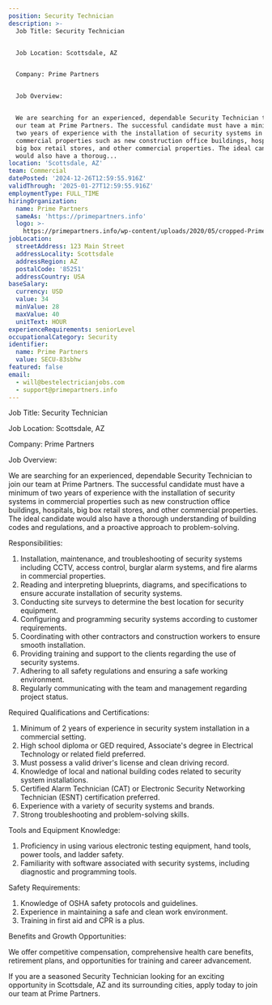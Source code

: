 ```yaml
---
position: Security Technician
description: >-
  Job Title: Security Technician


  Job Location: Scottsdale, AZ


  Company: Prime Partners


  Job Overview:


  We are searching for an experienced, dependable Security Technician to join
  our team at Prime Partners. The successful candidate must have a minimum of
  two years of experience with the installation of security systems in
  commercial properties such as new construction office buildings, hospitals,
  big box retail stores, and other commercial properties. The ideal candidate
  would also have a thoroug...
location: 'Scottsdale, AZ'
team: Commercial
datePosted: '2024-12-26T12:59:55.916Z'
validThrough: '2025-01-27T12:59:55.916Z'
employmentType: FULL_TIME
hiringOrganization:
  name: Prime Partners
  sameAs: 'https://primepartners.info'
  logo: >-
    https://primepartners.info/wp-content/uploads/2020/05/cropped-Prime-Partners-Logo-NO-BG-1-1.png
jobLocation:
  streetAddress: 123 Main Street
  addressLocality: Scottsdale
  addressRegion: AZ
  postalCode: '85251'
  addressCountry: USA
baseSalary:
  currency: USD
  value: 34
  minValue: 28
  maxValue: 40
  unitText: HOUR
experienceRequirements: seniorLevel
occupationalCategory: Security
identifier:
  name: Prime Partners
  value: SECU-83sbhw
featured: false
email:
  - will@bestelectricianjobs.com
  - support@primepartners.info
---
```




Job Title: Security Technician

Job Location: Scottsdale, AZ

Company: Prime Partners

Job Overview:

We are searching for an experienced, dependable Security Technician to join our team at Prime Partners. The successful candidate must have a minimum of two years of experience with the installation of security systems in commercial properties such as new construction office buildings, hospitals, big box retail stores, and other commercial properties. The ideal candidate would also have a thorough understanding of building codes and regulations, and a proactive approach to problem-solving.

Responsibilities:

1. Installation, maintenance, and troubleshooting of security systems including CCTV, access control, burglar alarm systems, and fire alarms in commercial properties.
2. Reading and interpreting blueprints, diagrams, and specifications to ensure accurate installation of security systems.
3. Conducting site surveys to determine the best location for security equipment.
4. Configuring and programming security systems according to customer requirements.
5. Coordinating with other contractors and construction workers to ensure smooth installation.
6. Providing training and support to the clients regarding the use of security systems.
7. Adhering to all safety regulations and ensuring a safe working environment.
8. Regularly communicating with the team and management regarding project status.

Required Qualifications and Certifications:

1. Minimum of 2 years of experience in security system installation in a commercial setting.
2. High school diploma or GED required, Associate's degree in Electrical Technology or related field preferred.
3. Must possess a valid driver's license and clean driving record.
4. Knowledge of local and national building codes related to security system installations.
5. Certified Alarm Technician (CAT) or Electronic Security Networking Technician (ESNT) certification preferred.
6. Experience with a variety of security systems and brands.
7. Strong troubleshooting and problem-solving skills.

Tools and Equipment Knowledge:

1. Proficiency in using various electronic testing equipment, hand tools, power tools, and ladder safety.
2. Familiarity with software associated with security systems, including diagnostic and programming tools.

Safety Requirements:

1. Knowledge of OSHA safety protocols and guidelines.
2. Experience in maintaining a safe and clean work environment.
3. Training in first aid and CPR is a plus.

Benefits and Growth Opportunities:

We offer competitive compensation, comprehensive health care benefits, retirement plans, and opportunities for training and career advancement.

If you are a seasoned Security Technician looking for an exciting opportunity in Scottsdale, AZ and its surrounding cities, apply today to join our team at Prime Partners.
